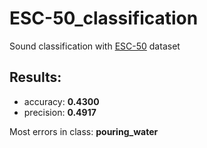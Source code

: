 # ESC-50_classification
Sound classification with [ESC-50](https://github.com/karolpiczak/ESC-50) dataset

## Results: 
- accuracy: **0.4300**
- precision: **0.4917**

Мost errors in class: **pouring_water**
